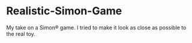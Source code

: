 # Realistic-Simon-Game
My take on a Simon® game. I tried to make it look as close as possible to the real toy.
